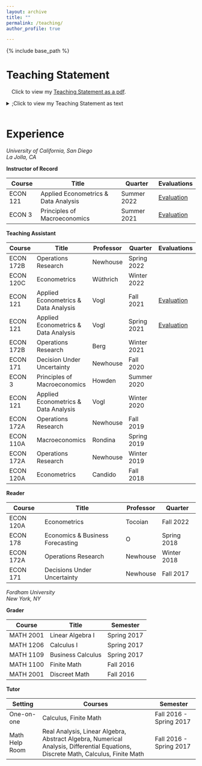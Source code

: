 ```yaml
---
layout: archive
title: ""
permalink: /teaching/
author_profile: true

---
```


{% include base_path %}


Teaching Statement
=====

&emsp;Click to view my [Teaching Statement as a pdf](https://credpath.github.io/files/Redpath_Teaching_Statement.pdf).

<details>

<summary>;Click to view my Teaching Statement as text</summary>

<br>

I enjoy teaching. So I worked to become an outstanding TA. During my first time TAing, I did not quite live up to my standards. Nevertheless, I later won a TA Excellence award from the economics department. After years of TAing and preparatory coursework, I was ready to be an Instructor. I taught an intro-level course, <i>Principles of Macroeconomics</i>, and an upper-level elective, <i>Applied Econometrics & Data Analysis</i>. I found the experiences at times exhausting and thrilling. The students were pleased too: my approval ratings were 95% and 100%, respectively. <br> <br>

&emsp;&ensp;I want my classes to be transformative for all students. Therefore, I dedicated time to my pedagogical improvement. I completed coursework with the <i>Teaching + Learning Commons</i> and solicited feedback from students and a teaching consultant. As a TA, I took the “Teach to Help Students Learn” and “Build an Inclusive & Supportive Learning Community” workshops to improve my teaching strategies. I enrolled in <i>Intro to College Teaching</i> and a “Course Design Series” of workshops to design lectures, write a syllabus, and prepare as an Instructor. The courses improved my teaching and helped prepare me for a career in education.  <br> <br>

&emsp;&ensp;I set clear expectations for students from the first lecture and in the syllabus. This promotes the best learning and teaching environment. One Principles of Macroeconomics student said, “The way this course is outlined sets all the students on the right track to succeed. Overall, Professor Redpath is a great professor.” <br> <br>

&emsp;&ensp;With expectations set, I can focus on introducing economic frameworks and applying them to familiar settings. The application of course material facilitates a more profound understanding than rote memorization; hence application underpins my teaching strategy.  <br> <br>

&emsp;&ensp;For introductory classes, students apply course material by taking an abstract concept and connecting it to a lived experience. I believe sparking interest and creating connections between the course material and students' experiences is essential. I do this in two ways. First,  we read a range of news articles and dissect them in class with, for example, supply and demand graphs. This often leads to a lively discussion. Second, I ask students to write short reflections where they explain something using the economic tools from class. This strategy also fosters inclusion. The textbook or I may not anticipate students' economic insights in a new context. However, students can still reflect on their experiences and share them. These reflections also help me tailor the course to the student body.  <br> <br>

&emsp;&ensp;I intend to engage students with the articles and reflections, show them the breadth of economics, and allow them to discover economics in their personal lives. I hope this encourages a broader class of students to appreciate and major in economics. One Principles of Macroeconomics student said, “he is actually great at teaching and even made the class interesting especially with the weekly readings. Definitely would take another economics class with him.” <br> <br>

&emsp;&ensp;For upper-level electives, I assume students' curiosity, and I ask students to answer an empirical research question. I believe educators must do students justice by equipping them with advanced skills and knowledge they can use in their future pursuits. These courses should challenge students to engage with problems using core economic reasoning while developing specialized problem-solving toolkits. For my Applied Econometrics class, students quickly became proficient in R with problem sets that replicated academic papers and interpreted their results. One Applied Econometrics student said, “This course definitely will build your R skill. If you are interested in R and want to learn something, just take this class.”  <br> <br>

&emsp;&ensp;We also read and discussed academic papers from a diverse group of authors. The articles depict standard methods from class applied to new settings. I also selected articles to which they can relate. For example, one article we read in a Chinese context finally gave some international students that “ah ha” moment of understanding because they no longer lacked implicit contextual information. <br> <br>

&emsp;&ensp;I want to develop and teach similar applied econometrics courses tailored to the specific student body and curriculum. Applied econometrics is exciting to teach, valuable in academia and industry, and exactly the class I yearned for as an undergraduate. It also lends itself to empirical research. As a teaching assistant and instructor for applied econometrics, I sometimes acted as an informal advisor on undergraduate research projects. Advising students on their research projects is perhaps the greatest joy of teaching. I want to advise students on their research projects formally. Leading a practicum, advising honors theses, or teaching a project-based course would be particularly rewarding.  <br> <br>

&emsp;&ensp;Teaching has downsides too. The worst part of teaching is reckoning with academic integrity violations. I do not expect students to cheat, and I clearly define what is permissible and what is not. I am deeply disappointed when it happens. However, duty requires reporting academic violations, and I hope processing those violations is still a learning opportunity.  <br> <br>

&emsp;&ensp;I am committed to teaching. My experiences as an Instructor of Record, student evaluations, TA Excellence award, and pedagogy coursework demonstrate this commitment. They also confirm that I teach well. I worked to become a good teacher and will continue to do so as I continue to train and advise students in economics. Students wrote encouraging feedback while anonymously evaluating me and the course, which I share through the evaluation links below. <br> <br>

 </details>
 
 <br>


Experience 
======

*University of California, San Diego<br>
La Jolla, CA*<br>

**Instructor of Record**<br>

Course    | Title | Quarter | Evaluations
--------  | ------------------------------------ | ----------- | ------------
ECON 121  | Applied Econometrics & Data Analysis | Summer 2022 | [Evaluation](https://credpath.github.io/files/Redpath_Connor_CAPE_-_ECON_121_-_Applied_Econometrics_&_Data_[A00]_(Redpath_Connor)_-_S222A.pdf)
ECON 3    | Principles of Macroeconomics         | Summer 2021 | [Evaluation](https://credpath.github.io/files/Redpath_Connor_CAPE_-_ECON_3_-_Principles_of_Macroeconomics_[A01]_(Redpath_Connor)_-_S121A.pdf)
 

**Teaching Assistant** <br>

 Course   | Title | Professor | Quarter | Evaluations
 -------- | ------------------------------------ | -------- | ----------- | ------------
ECON 172B | Operations Research                  | Newhouse | Spring 2022 | 
ECON 120C | Econometrics                         | Wüthrich | Winter 2022 | 
ECON 121  | Applied Econometrics & Data Analysis | Vogl     | Fall 2021   | [Evaluation](https://credpath.github.io/files/Redpath_Connor_Student_IA_Evaluation_-_ECON_121_-_Applied_Econometrics_&_Data_[A00]_(Vogl_Tom_Saul)_-_FA21.pdf)
ECON 121  | Applied Econometrics & Data Analysis | Vogl     | Spring 2021 | [Evaluation](https://credpath.github.io/files/Redpath_Connor_Student_IA_Evaluation_-_ECON_121_-_Applied_Econometrics_&_Data_[B00]_(Vogl_Tom_Saul)_-_SP21.pdf)
ECON 172B | Operations Research                  | Berg     | Winter 2021 | 
ECON 171  | Decision Under Uncertainty           | Newhouse | Fall 2020   | 
ECON 3    | Principles of Macroeconomics         | Howden   | Summer 2020 | 
ECON 121  | Applied Econometrics & Data Analysis | Vogl     | Winter 2020 | 
ECON 172A | Operations Research                  | Newhouse | Fall 2019   | 
ECON 110A | Macroeconomics                       | Rondina  | Spring 2019 | 
ECON 172A | Operations Research                  | Newhouse | Winter 2019 | 
ECON 120A | Econometrics                         | Candido  | Fall 2018   | 


**Reader** <br>

 Course   | Title | Professor | Quarter 
 -------- | -------------------------------- | -------- | ----------- 
ECON 120A | Econometrics                     | Tocoian  | Fall 2022
ECON 178  | Economics & Business Forecasting | O        | Spring 2018
ECON 172A | Operations Research              | Newhouse | Winter 2018
ECON 171  | Decisions Under Uncertainty      | Newhouse | Fall 2017  


*Fordham University<br> 
New York, NY*<br>

**Grader** <br>

 Course   | Title | Semester 
 -------- | ----------------- | -----------
MATH 2001 | Linear Algebra I  | Spring 2017
MATH 1206 | Calculus I        | Spring 2017
MATH 1109 | Business Calculus | Spring 2017
MATH 1100 | Finite Math       | Fall 2016
MATH 2001 | Discreet Math     | Fall 2016

**Tutor** <br>

Setting | Courses | Semester 
 -------------- | ----------------- | -----------
One-on-one      | Calculus, Finite Math  | Fall 2016 - Spring 2017
Math Help Room  | Real Analysis, Linear Algebra, Abstract Algebra, Numerical Analysis, Differential Equations, Discrete Math, Calculus, Finite Math | Fall 2016 - Spring 2017
